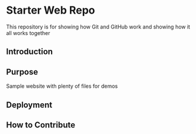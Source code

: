 # Starter Web Repo

This repository is for showing how Git and GitHub work and showing how it all works together

## Introduction

## Purpose

Sample website with plenty of files for demos

## Deployment

## How to Contribute